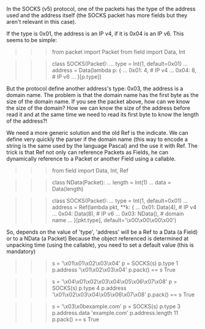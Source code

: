 In the SOCKS (v5) protocol, one of the packets has the type of the address used and the 
address itself (the SOCKS packet has more fields but they aren't relevant in this case).

If the type is 0x01, the address is an IP v4, if it is 0x04 is an IP v6.
This seems to be simple:

>>> from packet import Packet
>>> from field  import Data, Int

>>> class SOCKS(Packet):
...    type = Int(1, default=0x01)
...    address = Data(lambda p: {
...                           0x01: 4,    # IP v4
...                           0x04: 8,    # IP v6
...                           }[p.type])

But the protocol define another address's type: 0x03, the address is a domain name.
The problem is that the domain name has the first byte as the size of the domain name.
If you see the packet above, how can we know the size of the domain?
How we can know the size of the address before read it and at the same time we need to read
its first byte to know the length of the address?!

We need a more generic solution and the old Ref is the indicate.
We can define very quickly the parser if the domain name (this way to encode
a string is the same used by the language Pascal) and the use it with Ref.
The trick is that Ref not only can reference Packets as Fields, 
he can dynamically reference to a Packet or another Field using a callable.

>>> from field  import Data, Int, Ref

>>> class NData(Packet):
...    length = Int(1)
...    data = Data(length)

>>> class SOCKS(Packet):
...    type = Int(1, default=0x01)
...    address = Ref(lambda pkt, **k: {
...                           0x01: Data(4),    # IP v4
...                           0x04: Data(8),    # IP v6
...                           0x03: NData(),    # domain name
...                           }[pkt.type],  default='\x00\x00\x00\x00')

So, depends on the value of 'type', 'address' will be a Ref to a Data (a Field) or
to a NData (a Packet)
Because the object referenced is determined at unpacking time (using the callable),
you need to set a default value (this is mandatory)

>>> s = '\x01\x01\x02\x03\x04'
>>> p = SOCKS(s)
>>> p.type
1
>>> p.address
'\x01\x02\x03\x04'
>>> p.pack() == s
True

>>> s = '\x04\x01\x02\x03\x04\x05\x06\x07\x08'
>>> p = SOCKS(s)
>>> p.type
4
>>> p.address
'\x01\x02\x03\x04\x05\x06\x07\x08'
>>> p.pack() == s
True

>>> s = '\x03\x0bexample.com'
>>> p = SOCKS(s)
>>> p.type
3
>>> p.address.data
'example.com'
>>> p.address.length
11
>>> p.pack() == s
True

